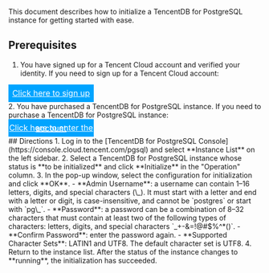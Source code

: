 This document describes how to initialize a TencentDB for PostgreSQL instance for getting started with ease.

## Prerequisites
1. You have signed up for a Tencent Cloud account and verified your identity.
If you need to sign up for a Tencent Cloud account:
<div style="background-color:#00A4FF; width: 170px; height: 35px; line-height:35px; text-align:center;"><a href="https://cloud.tencent.com/register?s_url=https%3A%2F%2Fcloud.tencent.com%2F" target="_blank"  style="color: white; font-size:16px;" hotrep="document.guide.3128.btn1">Click here to sign up for a Tencent Cloud account</a></div>
2. You have purchased a TencentDB for PostgreSQL instance.
If you need to purchase a TencentDB for PostgreSQL instance:
<div style="background-color:#00A4FF; width: 170px; height: 35px; line-height:35px; text-align:center;"><a href="https://buy.cloud.tencent.com/pgsql" target="_blank"  style="color: white; font-size:16px;" hotrep="document.guide.3128.btn3">Click here to enter the purchase page</a></div>
## Directions
1. Log in to the [TencentDB for PostgreSQL Console](https://console.cloud.tencent.com/pgsql) and select **Instance List** on the left sidebar.
2. Select a TencentDB for PostgreSQL instance whose status is **to be initialized** and click **Initialize** in the "Operation" column.
3. In the pop-up window, select the configuration for initialization and click **OK**.
 - **Admin Username**: a username can contain 1–16 letters, digits, and special characters (\_). It must start with a letter and end with a letter or digit, is case-insensitive, and cannot be `postgres` or start with `pg\_`.
 - **Password**: a password can be a combination of 8–32 characters that must contain at least two of the following types of characters: letters, digits, and special characters `_+-&=!@#$%^*()`.
 - **Confirm Password**: enter the password again.
 - **Supported Character Sets**: LATIN1 and UTF8. The default character set is UTF8.
4. Return to the instance list. After the status of the instance changes to **running**, the initialization has succeeded.
